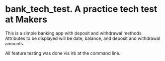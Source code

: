 # bank_tech_test. A practice tech test at Makers

This is a simple banking app with deposit and withdrawal methods. Attributes to be displayed will be date, balance, and deposit and withdrawal amounts.

All feature testing was done via irb at the command line.
